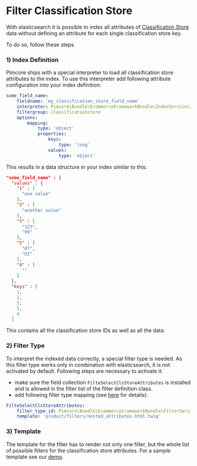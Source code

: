 # Filter Classification Store

With elasticsearch it is possible to index all attributes of [Classification Store](https://github.com/pimcore/pimcore/blob/11.x/doc/Development_Documentation/05_Objects/01_Object_Classes/01_Data_Types/15_Classification_Store.md) 
data without defining an attribute for each single classification store key.   

To do so, follow these steps

### 1) Index Definition

Pimcore ships with a special interpreter to load all classification store attributes to the index. To use this interpreter
add following attribute configuration into your index definition:  

```yml
some_field_name:
    fieldname: 'my_classification_store_field_name'
    interpreter: Pimcore\Bundle\EcommerceFrameworkBundle\IndexService\Interpreter\DefaultClassificationStore
    filtergroup: classificationstore
    options:
        mapping:
            type: 'object'
            properties:
                keys:
                    type: 'long'
                values:
                    type: 'object'

```

This results in a data structure in your index similar to this:

```json
"some_field_name" : {
  "values" : {
    "1" : [
      "one value"
    ],
    "2" : [
      "another value"
    ],
    "3" : [
      "123",
      "99"
    ],
    "5" : [
      "AT",
      "DZ"
    ],
    "4" : [
      ""
    ]
  },
  "keys" : [
    1,
    2,
    3,
    5,
    4
  ]
```

This contains all the classification store IDs as well as all the data. 


### 2) Filter Type

To interpret the indexed data correctly, a special filter type is needed. As this filter type works only in combination 
with elasticsearch, it is not activated by default. Following steps are necessary to activate it: 

- make sure the field collection `FilteSelectClsStoreAttributes` is installed and is allowed in the filter list of
  the filter definition class.  
- add following filter type mapping (see [here](../README.md) for details):

```yml
FilteSelectClsStoreAttributes:
    filter_type_id: Pimcore\Bundle\EcommerceFrameworkBundle\FilterService\FilterType\ElasticSearch\SelectClassificationStoreAttributes
    template: 'product/filters/nested_attributes.html.twig'
```

### 3) Template

The template for the filter has to render not only one filter, but the whole list of possible filters for the classification
store attributes. For a sample template see our [demo](https://github.com/pimcore/demo/blob/11.x/templates/product/filters/nested_attributes.html.twig). 

